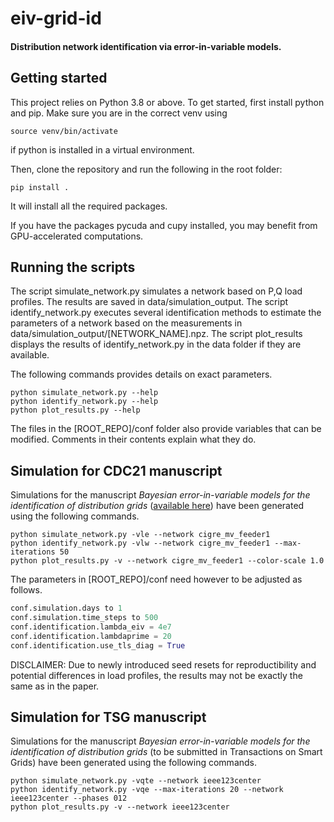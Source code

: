 # eiv-grid-id
#### Distribution network identification via error-in-variable models.

## Getting started
This project relies on Python 3.8 or above.
To get started, first install python and pip.
Make sure you are in the correct venv using
``` shell script
source venv/bin/activate
```
if python is installed in a virtual environment.

Then, clone the repository and run the following in the root folder:
``` shell script
pip install .
```
It will install all the required packages.

If you have the packages pycuda and cupy installed,
you may benefit from GPU-accelerated computations.

## Running the scripts
The script simulate_network.py simulates a network based on P,Q load profiles. 
The results are saved in data/simulation_output.
The script identify_network.py executes several identification methods to estimate the parameters of a network based on
the measurements in data/simulation_output/[NETWORK_NAME].npz. The script plot_results displays the results of
identify_network.py in the data folder if they are available.

The following commands provides details on exact parameters.
``` shell script
python simulate_network.py --help
python identify_network.py --help
python plot_results.py --help
```

The files in the [ROOT_REPO]/conf folder also provide variables that can be modified. 
Comments in their contents explain what they do.

## Simulation for CDC21 manuscript
Simulations for the manuscript *Bayesian error-in-variable models for the identification of distribution grids* 
([available here](https://infoscience.epfl.ch/record/290186?&ln=en)) have been generated using the following commands.
``` shell script
python simulate_network.py -vle --network cigre_mv_feeder1
python identify_network.py -vlw --network cigre_mv_feeder1 --max-iterations 50
python plot_results.py -v --network cigre_mv_feeder1 --color-scale 1.0
```
The parameters in [ROOT_REPO]/conf need however to be adjusted as follows.
``` python script
conf.simulation.days to 1
conf.simulation.time_steps to 500
conf.identification.lambda_eiv = 4e7
conf.identification.lambdaprime = 20
conf.identification.use_tls_diag = True
```
DISCLAIMER: Due to newly introduced seed resets for reproductibility and potential differences in load profiles, 
the results may not be exactly the same as in the paper.

## Simulation for TSG manuscript
Simulations for the manuscript *Bayesian error-in-variable models for the identification of distribution grids* 
(to be submitted in Transactions on Smart Grids) have been generated using the following commands.
``` shell script
python simulate_network.py -vqte --network ieee123center
python identify_network.py -vqe --max-iterations 20 --network ieee123center --phases 012
python plot_results.py -v --network ieee123center
```
